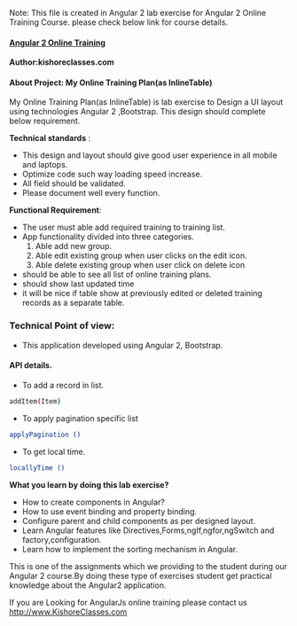 Note: This file is created in Angular 2 lab exercise for Angular 2 Online Training Course.
please check below link for course details.

#### [Angular 2 Online Training](https://kishoreclasses.com/Angular-2-Online-Training-from-India.html)

__Author:kishoreclasses.com__

#### About Project: My Online Training Plan(as InlineTable)
My Online Training Plan(as InlineTable) is lab exercise to Design a UI layout using technologies Angular 2 ,Bootstrap.
This design should complete below requirement.

**Technical standards** :
- This design and layout should give good user experience in all mobile and laptops.
- Optimize code such way loading speed increase.
- All field should be validated.
- Please document well every function.

**Functional Requirement**:
- The user must able add required training to training list.
- App functionality divided into three categories.
  1. Able add new group.
  2. Able edit existing group when user clicks on the edit icon.
  3. Able delete existing group when user click on delete icon
- should be able to see all list of online training plans.
- should show last updated time
- it will be nice if table show at previously edited or deleted training records as a separate table.
 
### Technical Point of view:
- This application developed using Angular 2, Bootstrap.
#### API details.
- To add a record in list.
```sh
addItem(Item)
```
- To apply pagination specific list
```sh
applyPagination ()
```
- To get local time.
```sh
locallyTime ()
```


__What you learn by doing this lab exercise?__

-  How to create components in Angular?
-  How to use event binding and property binding.
-  Configure parent and child components as per designed layout.
-  Learn Angular features like Directives,Forms,ngIf,ngfor,ngSwitch and factory,configuration.
-  Learn how to implement the sorting mechanism in Angular.
 
This is one of the assignments which we providing to the student during our Angular 2 course.By doing these type of exercises student get practical knowledge about the Angular2 application.

If you are Looking for AngularJs online training  please contact us   
   http://www.KishoreClasses.com
